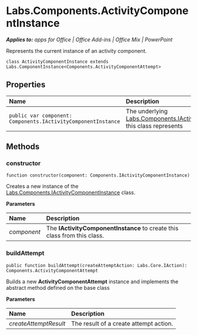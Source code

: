 
# Labs.Components.ActivityComponentInstance

 _**Applies to:** apps for Office | Office Add-ins | Office Mix | PowerPoint_

Represents the current instance of an activity component.

```
class ActivityComponentInstance extends Labs.ComponentInstance<Components.ActivityComponentAttempt>
```


## Properties


|**Name**|**Description**|
|:-----|:-----|
| `public var component: Components.IActivityComponentInstance`|The underlying [Labs.Components.IActivityComponentInstance](/reference/office-mix/labs.components.iactivitycomponentinstance.md) this class represents|

## Methods




### constructor

 `function constructor(component: Components.IActivityComponentInstance)`

Creates a new instance of the [Labs.Components.IActivityComponentInstance](/reference/office-mix/labs.components.iactivitycomponentinstance.md) class.

 **Parameters**


|**Name**|**Description**|
|:-----|:-----|
| _component_|The  **IActivityComponentInstance** to create this class from this class.|

### buildAttempt

 `public function buildAttempt(createAttemptAction: Labs.Core.IAction): Components.ActivityComponentAttempt`

Builds a new  **ActivityComponentAttempt** instance and implements the abstract method defined on the base class

 **Parameters**


|**Name**|**Description**|
|:-----|:-----|
| _createAttemptResult_|The result of a create attempt action.|
